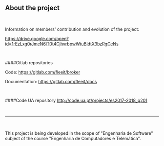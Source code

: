 ## About the project
<br>

Information on members' contribution and evolution of the project:

https://drive.google.com/open?id=1rEzLxg0rJmeN6lT0t4CjhvrbpwWtuBldtX3bzRgCeNs

<br>

####Gitlab repositories

Code: https://gitlab.com/fleeit/broker

Documentation: https://gitlab.com/fleeit/docs

<br>

####Code UA repository
http://code.ua.pt/projects/es2017-2018_g201

<br>

---

<br>

This project is being developed in the scope of "Engenharia de Software" subject of the course "Engenharia de Computadores e Telemática".
